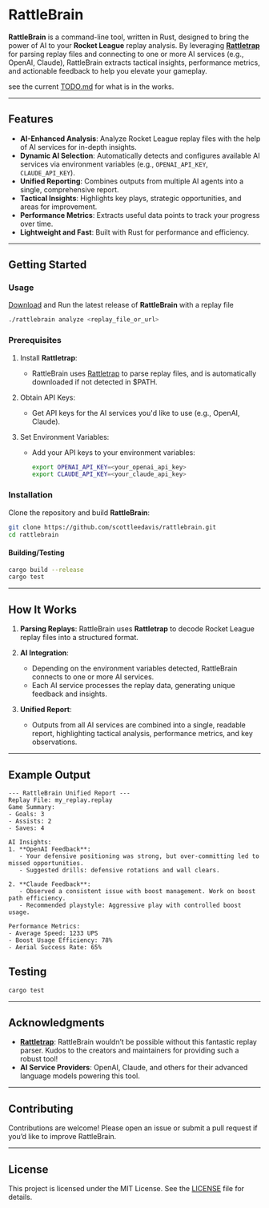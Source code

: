 # RattleBrain

**RattleBrain** is a command-line tool, written in Rust, designed to bring the power of AI to your **Rocket League** replay analysis. By leveraging **[Rattletrap](https://github.com/tfausak/rattletrap)** for parsing replay files and connecting to one or more AI services (e.g., OpenAI, Claude), RattleBrain extracts tactical insights, performance metrics, and actionable feedback to help you elevate your gameplay.

see the current [TODO.md](TODO.md) for what is in the works.

---

## Features

- **AI-Enhanced Analysis**: Analyze Rocket League replay files with the help of AI services for in-depth insights.
- **Dynamic AI Selection**: Automatically detects and configures available AI services via environment variables (e.g., `OPENAI_API_KEY`, `CLAUDE_API_KEY`).
- **Unified Reporting**: Combines outputs from multiple AI agents into a single, comprehensive report.
- **Tactical Insights**: Highlights key plays, strategic opportunities, and areas for improvement.
- **Performance Metrics**: Extracts useful data points to track your progress over time.
- **Lightweight and Fast**: Built with Rust for performance and efficiency.

---

## Getting Started

### Usage
[Download](https://github.com/scottleedavis/rattlebrain/releases) and Run the latest release of **RattleBrain** with a replay file
```bash
./rattlebrain analyze <replay_file_or_url>
```

### Prerequisites
1. Install **Rattletrap**:
   - RattleBrain uses [Rattletrap](https://github.com/tfausak/rattletrap/releases) to parse replay files, and is automatically downloaded if not detected in $PATH.  

2. Obtain API Keys:
   - Get API keys for the AI services you'd like to use (e.g., OpenAI, Claude).

3. Set Environment Variables:
   - Add your API keys to your environment variables:
     ```bash
     export OPENAI_API_KEY=<your_openai_api_key>
     export CLAUDE_API_KEY=<your_claude_api_key>
     ```

### Installation
Clone the repository and build **RattleBrain**:
```bash
git clone https://github.com/scottleedavis/rattlebrain.git
cd rattlebrain
```
#### Building/Testing

```bash
cargo build --release
cargo test
```

---

## How It Works

1. **Parsing Replays**: 
   RattleBrain uses **Rattletrap** to decode Rocket League replay files into a structured format.

2. **AI Integration**: 
   - Depending on the environment variables detected, RattleBrain connects to one or more AI services.
   - Each AI service processes the replay data, generating unique feedback and insights.

3. **Unified Report**:
   - Outputs from all AI services are combined into a single, readable report, highlighting tactical analysis, performance metrics, and key observations.

---

## Example Output

```
--- RattleBrain Unified Report ---
Replay File: my_replay.replay
Game Summary:
- Goals: 3
- Assists: 2
- Saves: 4

AI Insights:
1. **OpenAI Feedback**:
   - Your defensive positioning was strong, but over-committing led to missed opportunities.
   - Suggested drills: defensive rotations and wall clears.

2. **Claude Feedback**:
   - Observed a consistent issue with boost management. Work on boost path efficiency.
   - Recommended playstyle: Aggressive play with controlled boost usage.

Performance Metrics:
- Average Speed: 1233 UPS
- Boost Usage Efficiency: 78%
- Aerial Success Rate: 65%
```

## Testing

```bash
cargo test
```

---

## Acknowledgments

- **[Rattletrap](https://github.com/tfausak/rattletrap)**: RattleBrain wouldn’t be possible without this fantastic replay parser. Kudos to the creators and maintainers for providing such a robust tool!
- **AI Service Providers**: OpenAI, Claude, and others for their advanced language models powering this tool.

---

## Contributing

Contributions are welcome! Please open an issue or submit a pull request if you’d like to improve RattleBrain.

---

## License

This project is licensed under the MIT License. See the [LICENSE](LICENSE) file for details.
